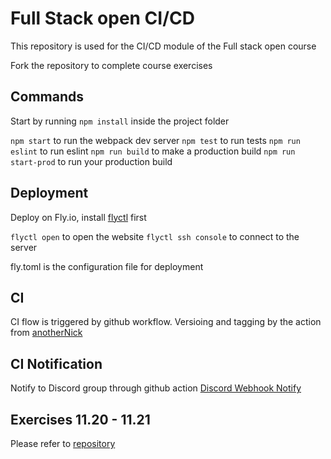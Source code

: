 # Full Stack open CI/CD

This repository is used for the CI/CD module of the Full stack open course

Fork the repository to complete course exercises

## Commands

Start by running `npm install` inside the project folder

`npm start` to run the webpack dev server
`npm test` to run tests
`npm run eslint` to run eslint
`npm run build` to make a production build
`npm run start-prod` to run your production build

## Deployment

Deploy on Fly.io, install [flyctl](https://fly.io/docs/hands-on/install-flyctl/) first

`flyctl open` to open the website
`flyctl ssh console` to connect to the server

fly.toml is the configuration file for deployment

## CI

CI flow is triggered by github workflow.
Versioing and tagging by the action from [anotherNick](https://github.com/anothrNick/github-tag-action)

## CI Notification

Notify to Discord group through github action [Discord Webhook Notify](https://github.com/marketplace/actions/discord-webhook-notify)

## Exercises 11.20 - 11.21

Please refer to [repository](https://github.com/RickYCYang/2021f2e-taiwan-travel-advisor)
